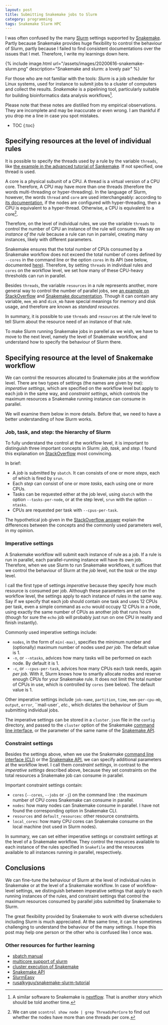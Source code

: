 ```yaml
---
layout: post
title: Submitting Snakemake jobs to Slurm
category: programming
tags: Snakemake Slurm HPC
---
```


I was often confused by the many [Slurm](https://slurm.schedmd.com/) settings
supported by
[Snakemake](https://snakemake.readthedocs.io/en/stable/index.html). Partly
because Snakemake provides huge flexibility to control the behaviour of Slurm,
partly because I failed to find consistent documentations over the issues that
I met. Therefore, I write my learnings down here.

{% include image.html
url="/assets/images/20200616-snakemake-slurm.png"
description="Snakemake and slurm: a lovely pair"
%}

For those who are not familiar with the tools: *Slurm* is a job scheduler for
Linux systems, used for instance to submit jobs to a cluster of computers and
collect the results. *Snakemake* is a pipelining tool, particularly suitable for
building bioinformatics data analysis workflows[^1].

Please note that these notes are distilled from my empirical observations. They
are incomplete and may be inaccurate or even wrong. I am thankful if you
drop me a line in case you spot mistakes.

* TOC
{:toc}

## Specifying resources at the level of individual rules

It is possible to specify the threads used by a rule by the variable `threads`,
like [the example in the advanced tutorial of
Sankemake](https://snakemake.readthedocs.io/en/stable/tutorial/advanced.html#step-1-specifying-the-number-of-used-threads).
If not specified, one thread is used.

A core is a physical subunit of a CPU. A thread is a virtual version of a CPU
core. Therefore, A CPU may have more than one threads (therefore the words
multi-threading or hyper-threading). In the language of Slurm, however, the words `thread` and `core` are used interchangeably: according to [its
documentation](https://slurm.schedmd.com/faq.html#cpu_count), if the nodes are
configured with hyper-threading, then a CPU is equivalent to a hyper-thread.
Otherwise, a CPU is equivalent to a core[^2].

Therefore, on the level of individual rules, we use the variable `threads` to
control the number of CPU an instance of the rule will consume. We say *an instance of the rule* because a rule can run in parralel, creating many instances, likely with different parameters.

Snakemake ensures that the total number of CPUs consumed by a Snakemake workflow
does not exceed the total number of cores defined by `--cores` in the command
line or the option `cores` in its API (see below, documented [here](https://snakemake.readthedocs.io/en/stable/tutorial/advanced.html#step-1-specifying-the-number-of-used-threads)).
Therefore, by setting `threads` in individual rules and `cores` on the workflow
level, we set how many of these CPU-heavy thresholds can run in parallel.

Besides `threads`, the variable `resources` in a rule represents another, more
general way to control the number of parallel jobs, see [an example on
StackOverflow](https://stackoverflow.com/questions/49139395/set-cluster-core-per-rule-in-snakemake?rq=1)
and [Snakemake
documentation](https://snakemake.readthedocs.io/en/stable/snakefiles/rules.html#resources).
Though it can contain any variable, `mem_mb` and `disk_mb` have special meanings
for memory and disk usage, and therefore are known as *standard resources*.

In summary, it is possible to use `threads` and `resources` at the rule level to
tell Slurm about the resource need of an instance of that rule. 

To make Slurm running Snakemake jobs in parellel as we wish, we have to move to
the next level, namely the level of Snakemake workflow, and understand how to
specify the behaviour of Slurm there.

## Specifying resource at the level of Snakemake workflow

We can control the resources allocated to Snakemake jobs at the workflow level.
There are two types of settings (the names are given by me): *imperative
settings*, which are specified on the workflow level but apply to each job in
the same way, and *constraint settings*, which controls the maximum resources a
Snakemake running instance can consume in parallel.

We will examine them below in more details. Before that, we need to have a
better understanding of how Slurm works.

### Job, task, and step: the hierarchy of Slurm

To fully understand the control at the workflow level, it is important to
distinguish three important concepts in Slurm: *job*, *task*, and *step*. I
found this explanation on
[StackOverflow](https://stackoverflow.com/a/46532581/2114825) most convincing.

In brief:

* A *job* is submitted by `sbatch`. It can consists of one or more *steps*, each
    of which is fired by `srun`.
* Each *step* can consist of one or more *tasks*, each using one or more CPUs.
* Tasks can be requested either at the job level, using `sbatch` with the option
    `--tasks-per-node`, or at the step level, `srun` with the option `--ntasks`.
* CPUs are requested per task with `--cpus-per-task`.

The hypothetical job given in the [StackOverflow
answer](https://stackoverflow.com/a/46532581/2114825) explain the differences
between the concepts and the commonly used parameters well, in my opinion.

### Imperative settings

A Snakemake workflow will submit each instance of rule as a job. If a rule is
run in parallel, each parallel-running instance will have its own job.
Therefore, when we use Slurm to run Snakemake workflows, it suffices that we
control the behaviour of Slurm at the *job* level, not the *task* or the *step*
level.

I call the first type of settings *imperative* because they specify how much
resource is consumed per job. Although these parameters are set on the workflow
level, the settings apply to each instance of rules in the same way. Say if we
specify that each job should contain one task and uses 12 CPUs per task, even a
simple command as `echo` would occupy 12 CPUs in a node, using exactly the same
number of CPUs as another job that runs hours (though for sure the `echo` job
will probably just run on one CPU in reality and finish instantly).

Commonly used imperative settings include:

* `nodes`, in the form of `min(-max)`, specifies the minimum number and
   (optionally) maximum number of nodes used *per job*. The default value is
   1.
* `-n`, or `--ntasks`, advices how many tasks will be performed on each
   node. By default it is 1.
* `-c`, or `--cpus-per-task`, advices how many CPUs each task needs, again
   *per job*. With it, Slurm knows how to smartly allocate nodes and reserve
   enough CPUs for your Snakemake rule. It does not limit the total number of
   CPUs in use, which is controlled by `cores` (see below). The default value
   is 1.

Other imperative settings include `job-name`, `partition`, `time`,
`mem-per-cpu-mb`, `output`, `error`, ``mail-user`, *etc.*, which dictates the
behaviour of Slum submitting individual jobs.

The imperative settings can be stored in a `cluster.json` file in the `config`
directory, and passed to the `cluster` option of the Snakemake [command line
interface](https://snakemake.readthedocs.io/en/stable/executing/cli.html), or
the parameter of the same name of the [Snakemake
API](https://snakemake.readthedocs.io/en/stable/api_reference/snakemake.html).

### Constraint settings

Besides the settings above, when we use the Snakemake [command line interface
(CLI)](https://snakemake.readthedocs.io/en/stable/executing/cli.html) or the
[Snakemake
API](https://snakemake.readthedocs.io/en/stable/api_reference/snakemake.html),
we can specify additional parameters at the workflow level. I call them
*constraint settings*, in contrast to the *imperative settings* described above,
because they set constraints on the total resources a Snakemake job can consume
in parallel.

Important constraint settings contain:

* `cores` (`--cores`, `--jobs` or `-j`) on the command line : the maximum number
  of CPU cores Snakemake can consume in parallel.
* `nodes`: how many nodes can Snakemake consume in parallel. I have not found
   the corresponding option in Snakemake CLI.
* `resources` and `default_resources`: other resource constraints.
* `local_cores`: how many CPU cores can Snakemake consume on the local machine
  (not used in Slurm nodes).

In summary, we can set either imperative settings or constraint settings at the
level of a Snakemake workflow. They control the resources available to each
instance of the rules specified in `Snakefile` and the resources available to all instances running in parallel, respectively.

## Conclusions

We can fine-tune the behaviour of Slurm at the level of individual rules in
Snakemake or at the level of a Snakemake workflow. In case of workflow-level
settings, we distinguish between imperative settings that apply to each running
instances of the rules, and constraint settings that control the maximum
resources consumed by parallel jobs submitted by Snakemake to Slurm.

The great flexibility provided by Snakemake to work with diverse schedulers
including Slurm is much appreciated. At the same time, it can be sometimes
challenging to understand the behaviour of the many settings. I hope this post
may help one person or the other who is confused like I once was.

### Other resources for further learning

* [sbatch manual](https://slurm.schedmd.com/sbatch.html)
* [multicore support of slurm](https://slurm.schedmd.com/mc_support.html)
* [cluster execution of
    Snakemake](https://snakemake.readthedocs.io/en/v5.1.4/executable.html#cluster-execution)
* [Snakemake
    API](https://snakemake.readthedocs.io/en/stable/api_reference/snakemake.html)
* [SlurmEasy](https://github.com/dpryan79/Misc/blob/master/MPIIE_internal/SlurmEasy)
* [rusalkyguy/snakemake-slurm-tutorial](https://github.com/rusalkaguy/snakemake-slurm-tutorial)

[^1]: A similar software to Snakemake is [nextflow](https://www.nextflow.io/). That is another story which should be told another time.
[^2]: We can use `scontrol show node | grep ThreadsPerCore` to find out whether the nodes have more than one threads per core.



